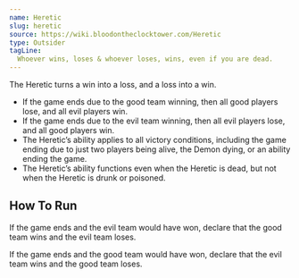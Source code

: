 ```yaml
---
name: Heretic
slug: heretic
source: https://wiki.bloodontheclocktower.com/Heretic
type: Outsider
tagLine:
  Whoever wins, loses & whoever loses, wins, even if you are dead.
---
```


The Heretic turns a win into a loss, and a loss into a win.

- If the game ends due to the good team winning, then all good players
  lose, and all evil players win.
- If the game ends due to the evil team winning, then all evil players
  lose, and all good players win.
- The Heretic’s ability applies to all victory conditions, including the
  game ending due to just two players being alive, the Demon dying, or
  an ability ending the game.
- The Heretic’s ability functions even when the Heretic is dead, but not
  when the Heretic is drunk or poisoned.

## How To Run

If the game ends and the evil team would have won, declare that the good
team wins and the evil team loses.

If the game ends and the good team would have won, declare that the evil
team wins and the good team loses.
